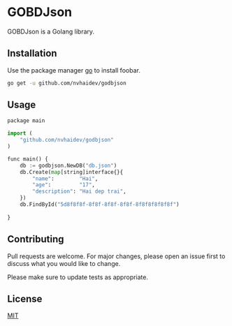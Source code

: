 # GOBDJson

GOBDJson is a Golang library.

## Installation

Use the package manager [go](https://pkg.go.dev/cmd/go#hdr-Download_and_install_packages_and_dependencies) to install foobar.

```bash
go get -u github.com/nvhaidev/godbjson
```

## Usage

```python
package main

import (
	"github.com/nvhaidev/godbjson"
)

func main() {
	db := godbjson.NewDB("db.json")
	db.Create(map[string]interface{}{
		"name":        "Hai",
		"age":         "17",
		"description": "Hai dep trai",
	})
	db.FindById("5d8f8f8f-8f8f-8f8f-8f8f-8f8f8f8f8f8f")
	
}
```

## Contributing
Pull requests are welcome. For major changes, please open an issue first to discuss what you would like to change.

Please make sure to update tests as appropriate.

## License
[MIT](https://choosealicense.com/licenses/mit/)